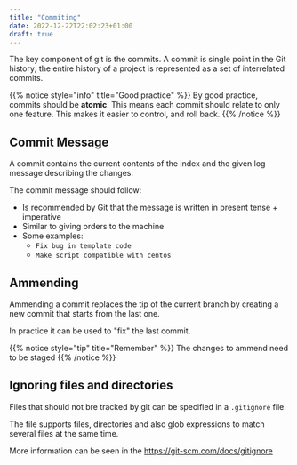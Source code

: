 ```yaml
---
title: "Commiting"
date: 2022-12-22T22:02:23+01:00
draft: true
---
```


The key component of git is the commits. A commit is single point in the Git history; the entire history of a project is represented as a set of interrelated commits.

{{% notice style="info" title="Good practice" %}}
By good practice, commits should be __atomic__. This means each commit should relate to only one feature. This makes it easier to control, and roll back.
{{% /notice %}}


## Commit Message

A commit contains the current contents of the index and the given log message describing the changes.

The commit message should follow:
- Is recommended by Git that the message is written in present tense + imperative
- Similar to giving orders to the machine
- Some examples:
    - `Fix bug in template code`
    - `Make script compatible with centos`

## Ammending

Ammending a commit replaces the tip of the current branch by creating a new commit that starts from the last one.

In practice it can be used to "fix" the last commit. 

{{% notice style="tip" title="Remember" %}}
The changes to ammend need to be staged
{{% /notice %}}


## Ignoring files and directories

Files that should not bre tracked by git can be specified in a `.gitignore` file. 

The file supports files, directories and also glob expressions to match several files at the same time.

More information can be seen in the https://git-scm.com/docs/gitignore